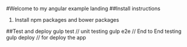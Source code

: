 #Welcome to my angular example landing
##Install instructions
1. Install npm packages and bower packages

##Test and deploy
gulp test // unit testing
gulp e2e // End to End testing
gulp deploy // for deploy the app
